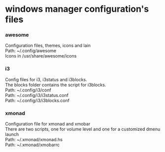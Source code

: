# windows manager configuration's files

### awesome
Configuration files, themes, icons and lain  
Path: ~/.config/awesome  
Icons in /usr/share/awesome/icons

### i3
Config files for i3, i3status and i3blocks.  
The blocks folder contains the script for i3blocks.  
Path: ~/.config/i3/conf  
Path: ~/.config/i3/i3status.conf  
Path: ~/.config/i3/i3blocks.conf  

### xmonad
Configuration file for xmonad and xmobar  
There are two scripts, one for volume level and one for a customized dmenu launch  
Path: ~/.xmonad/xmonad.hs  
Path: ~/.xmonad/xmobarrc  
